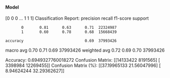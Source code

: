 #### Model
[0 0 0 ... 1 1 1]
Classification Report:
              precision    recall  f1-score   support

           0       0.81      0.63      0.71  22324987
           1       0.60      0.78      0.68  15668439

    accuracy                           0.69  37993426
   macro avg       0.70      0.71      0.69  37993426
weighted avg       0.72      0.69      0.70  37993426

Accuracy: 0.6949327760018272
Confusion Matrix:
[[14133422  8191565]
 [ 3398984 12269455]]
Confusion Matrix (%):
[[37.19965133 21.56047996]
 [ 8.94624244 32.29362627]]

